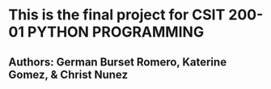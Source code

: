 # This is the final project for CSIT 200-01 PYTHON PROGRAMMING
## Authors: German Burset Romero, Katerine Gomez, & Christ Nunez
